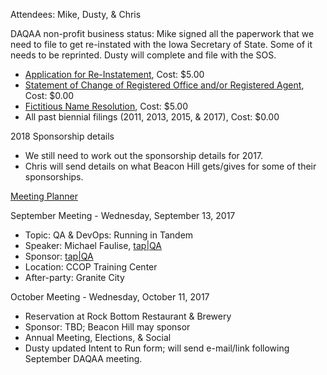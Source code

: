 Attendees: Mike, Dusty, & Chris

DAQAA non-profit business status: 
  Mike signed all the paperwork that we need to file to get re-instated with the Iowa Secretary of State. Some of it needs to be reprinted. Dusty will complete and file with the SOS.
  - [Application for Re-Instatement](https://sos.iowa.gov/business/pdf/635_2001.pdf), Cost: $5.00
  - [Statement of Change of Registered Office and/or Registered Agent](https://sos.iowa.gov/business/pdf/635_0119.pdf), Cost: $0.00
  - [Fictitious Name Resolution](https://sos.iowa.gov/business/pdf/635_9999.pdf), Cost: $5.00
  - All past biennial filings (2011, 2013, 2015, & 2017), Cost: $0.00

2018 Sponsorship details
  - We still need to work out the sponsorship details for 2017.
  - Chris will send details on what Beacon Hill gets/gives for some of their sponsorships.

[Meeting Planner](https://docs.google.com/spreadsheets/d/1qY6O5bR5MWBwRZ-iIOG0dUWdoj8bld_chOMgfkDfrik/edit?usp=sharing)

  September Meeting - Wednesday, September 13, 2017
  - Topic: QA & DevOps: Running in Tandem
  - Speaker: Michael Faulise, [tap|QA](http://www.tapqa.com/)
  - Sponsor: [tap|QA](http://www.tapqa.com/)
  - Location: CCOP Training Center
  - After-party: Granite City

  October Meeting - Wednesday, October 11, 2017
  - Reservation at Rock Bottom Restaurant & Brewery
  - Sponsor: TBD; Beacon Hill may sponsor
  - Annual Meeting, Elections, & Social
  - Dusty updated Intent to Run form; will send e-mail/link following September DAQAA meeting.
